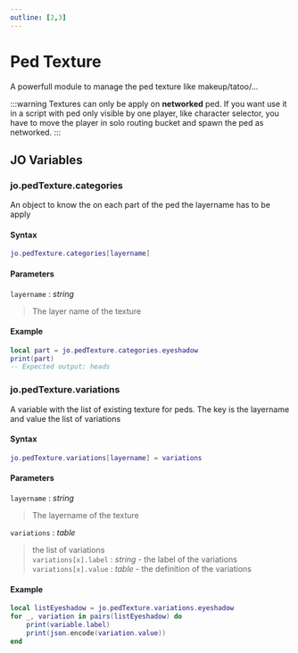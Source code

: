 ```yaml
---
outline: [2,3]
---
```

# Ped Texture <BadgeClient/>

A powerfull module to manage the ped texture like makeup/tatoo/...

:::warning
Textures can only be apply on **networked** ped. If you want use it in a script with ped only visible by one player, like character selector, you have to move the player in solo routing bucket and spawn the ped as networked.
:::

## JO Variables

### jo.pedTexture.categories
An object to know the on each part of the ped the layername has to be apply
#### Syntax
```lua
jo.pedTexture.categories[layername]

```
#### Parameters
`layername` : *string*
> The layer name of the texture

#### Example
```lua
local part = jo.pedTexture.categories.eyeshadow
print(part)
-- Expected output: heads

```

### jo.pedTexture.variations
A variable with the list of existing texture for peds. The key is the layername and value the list of variations
#### Syntax
```lua
jo.pedTexture.variations[layername] = variations

```
#### Parameters
`layername` : *string*
> The layername of the texture
  
`variations` : *table*
> the list of variations  
> `variations[x].label` : *string* - the label of the variations  
> `variations[x].value` : *table* - the definition of the variations
  

#### Example
```lua
local listEyeshadow = jo.pedTexture.variations.eyeshadow
for _, variation in pairs(listEyeshadow) do
    print(variable.label)
    print(json.encode(variation.value))
end

```


<!--@include: ./autodoc/autodoc_g_client_functions.md-->
